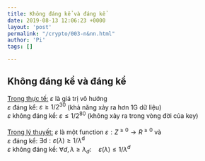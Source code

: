 ```yaml
---
title: Không đáng kể và đáng kể
date: 2019-08-13 12:06:23 +0000
layout: 'post'
permalink: "/crypto/003-n&nn.html"
author: 'Pi'
tags: []

---
```


## Không đáng kể và đáng kể

<u>Trong thực tế:</u> $\varepsilon$ là giá trị vô hướng<br />
$\varepsilon$ đáng kể: $\varepsilon \geq 1 / 2^{30}$ (khả năng xảy ra hơn 1G dữ liệu)<br />
$\varepsilon$ không đáng kể: $\varepsilon \leq 1 / 2^{80}$ (không xảy ra trong vòng đời của key)<br />
<br/>
<u>Trong lý thuyết:</u>  $\varepsilon$ là một function $\varepsilon : Z^{\geq 0} \rightarrow R^{\geq 0}$ và<br/>
$\varepsilon$ đáng kể: $\exists \mathrm{d} : \varepsilon(\lambda) \geq 1 / \lambda^{\mathrm{d}}$<br/>
$\varepsilon$ không đáng kể: $\forall d, \lambda \geq \lambda_{d} : \quad \varepsilon(\lambda) \leq 1 / \lambda^{d}$